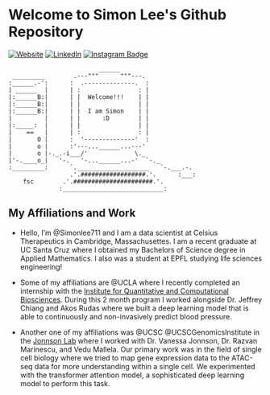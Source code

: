 # Welcome to Simon Lee's Github Repository

[![Website](https://img.shields.io/badge/simonlee711.github.io-informational?style=flat-square&logo=jekyll&logoColor=white)](https://simonlee711.github.io/about/)
[![LinkedIn](https://img.shields.io/badge/LinkedIn-simonlee-informational?style=flat-square&logo=linkedin&logoColor=white)](https://www.linkedin.com/in/simon-lee-307ba4172/)
[![Instagram Badge](https://img.shields.io/badge/-simonlee.a-blue?style=flat-square&logo=instagram&logoColor=white&link=https://www.instagram.com/simonlee.a/)](https://www.instagram.com/simonlee.a/)

```
                         ______                     
 _________        .---"""      """---.              
:______.-':      :  .--------------.  :             
| ______  |      | :                : |             
|:______B:|      | |  Welcome!!!    | |             
|:______B:|      | |                | |             
|:______B:|      | |  I am Simon    | |             
|         |      | |      :D        | |             
|:_____:  |      | |                | |             
|    ==   |      | :                : |             
|       O |      :  '--------------'  :             
|       o |      :'---...______...---'              
|       o |-._.-i___/'             \._              
|'-.____o_|   '-.   '-...______...-'  `-._          
:_________:      `.____________________   `-.___.-. 
                 .'.##################.'.      :___:
    fsc        .'.######################.'.         
              :____________________________:
```
## My Affiliations and Work

- Hello, I’m @Simonlee711 and I am a data scientist at Celsius Therapeutics in Cambridge, Massachusettes. I am a recent graduate at UC Santa Cruz where I obtained my Bachelors of Science degree in Applied Mathematics. I also was a student at EPFL studying life sciences engineering!


- Some of my affiliations are @UCLA where I recently completed an internship with the [Institute for Quantitative and Computational Biosciences](https://sites.google.com/g.ucla.edu/2022-b-i-g-summer-students-dir/home). During this 2 month program I worked alongside Dr. Jeffrey Chiang and Akos Rudas where we built a deep learning model that is able to continuously and non-invasively predict blood pressure. 

- Another one of my affiliations was @UCSC @UCSCGenomicsInstitute in the [Jonnson Lab](https://jonssonlab.com) where I worked with Dr. Vanessa Jonnson, Dr. Razvan Marinescu, and Vedu Mallela. Our primary work was in the field of single cell biology where we tried to map gene expression data to the ATAC-seq data for more understanding within a single cell. We experimented with the transformer attention model, a sophisticated deep learning model to perform this task.  
